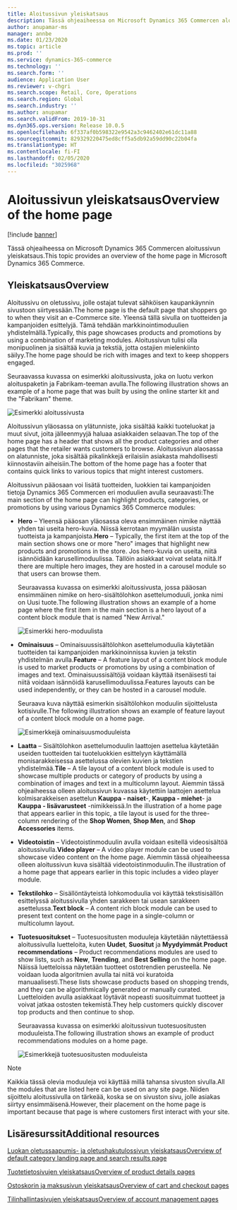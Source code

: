 ```yaml
---
title: Aloitussivun yleiskatsaus
description: Tässä ohjeaiheessa on Microsoft Dynamics 365 Commercen aloitussivun yleiskatsaus.
author: anupamar-ms
manager: annbe
ms.date: 01/23/2020
ms.topic: article
ms.prod: ''
ms.service: dynamics-365-commerce
ms.technology: ''
ms.search.form: ''
audience: Application User
ms.reviewer: v-chgri
ms.search.scope: Retail, Core, Operations
ms.search.region: Global
ms.search.industry: ''
ms.author: anupamar
ms.search.validFrom: 2019-10-31
ms.dyn365.ops.version: Release 10.0.5
ms.openlocfilehash: 6f337af0b598322e9542a3c9462402e61dc11a88
ms.sourcegitcommit: 829329220475ed8cff5a5db92a59dd90c22b04fa
ms.translationtype: HT
ms.contentlocale: fi-FI
ms.lasthandoff: 02/05/2020
ms.locfileid: "3025968"
---
```

# <a name="overview-of-the-home-page"></a><span data-ttu-id="f1b95-103">Aloitussivun yleiskatsaus</span><span class="sxs-lookup"><span data-stu-id="f1b95-103">Overview of the home page</span></span>


[!include [banner](includes/banner.md)]

<span data-ttu-id="f1b95-104">Tässä ohjeaiheessa on Microsoft Dynamics 365 Commercen aloitussivun yleiskatsaus.</span><span class="sxs-lookup"><span data-stu-id="f1b95-104">This topic provides an overview of the home page in Microsoft Dynamics 365 Commerce.</span></span>

## <a name="overview"></a><span data-ttu-id="f1b95-105">Yleiskatsaus</span><span class="sxs-lookup"><span data-stu-id="f1b95-105">Overview</span></span>

<span data-ttu-id="f1b95-106">Aloitussivu on oletussivu, jolle ostajat tulevat sähköisen kaupankäynnin sivustoon siirtyessään.</span><span class="sxs-lookup"><span data-stu-id="f1b95-106">The home page is the default page that shoppers go to when they visit an e-Commerce site.</span></span> <span data-ttu-id="f1b95-107">Yleensä tällä sivulla on tuotteiden ja kampanjoiden esittelyjä. Tämä tehdään markkinointimoduulien yhdistelmällä.</span><span class="sxs-lookup"><span data-stu-id="f1b95-107">Typically, this page showcases products and promotions by using a combination of marketing modules.</span></span> <span data-ttu-id="f1b95-108">Aloitussivun tulisi olla monipuolinen ja sisältää kuvia ja tekstiä, jotta ostajien mielenkiinto säilyy.</span><span class="sxs-lookup"><span data-stu-id="f1b95-108">The home page should be rich with images and text to keep shoppers engaged.</span></span>

<span data-ttu-id="f1b95-109">Seuraavassa kuvassa on esimerkki aloitussivusta, joka on luotu verkon aloituspaketin ja Fabrikam-teeman avulla.</span><span class="sxs-lookup"><span data-stu-id="f1b95-109">The following illustration shows an example of a home page that was built by using the online starter kit and the "Fabrikam" theme.</span></span>

![Esimerkki aloitussivusta](./media/Homepage2.PNG)

<span data-ttu-id="f1b95-111">Aloitussivun yläosassa on ylätunniste, joka sisältää kaikki tuoteluokat ja muut sivut, joita jälleenmyyjä haluaa asiakkaiden selaavan.</span><span class="sxs-lookup"><span data-stu-id="f1b95-111">The top of the home page has a header that shows all the product categories and other pages that the retailer wants customers to browse.</span></span> <span data-ttu-id="f1b95-112">Aloitussivun alaosassa on alatunniste, joka sisältää pikalinkkejä erilaisiin asiakasta mahdollisesti kiinnostaviin aiheisiin.</span><span class="sxs-lookup"><span data-stu-id="f1b95-112">The bottom of the home page has a footer that contains quick links to various topics that might interest customers.</span></span>

<span data-ttu-id="f1b95-113">Aloitussivun pääosaan voi lisätä tuotteiden, luokkien tai kampanjoiden tietoja Dynamics 365 Commercen eri moduulien avulla seuraavasti:</span><span class="sxs-lookup"><span data-stu-id="f1b95-113">The main section of the home page can highlight products, categories, or promotions by using various Dynamics 365 Commerce modules:</span></span>

- <span data-ttu-id="f1b95-114">**Hero** – Yleensä pääosan yläosassa oleva ensimmäinen nimike näyttää yhden tai useita hero-kuvia. Niissä kerrotaan myymälän uusista tuotteista ja kampanjoista.</span><span class="sxs-lookup"><span data-stu-id="f1b95-114">**Hero** – Typically, the first item at the top of the main section shows one or more "hero" images that highlight new products and promotions in the store.</span></span> <span data-ttu-id="f1b95-115">Jos hero-kuvia on useita, niitä isännöidään karusellimoduulissa. Tällöin asiakkaat voivat selata niitä.</span><span class="sxs-lookup"><span data-stu-id="f1b95-115">If there are multiple hero images, they are hosted in a carousel module so that users can browse them.</span></span>

    <span data-ttu-id="f1b95-116">Seuraavassa kuvassa on esimerkki aloitussivusta, jossa pääosan ensimmäinen nimike on hero-sisältölohkon asettelumoduuli, jonka nimi on Uusi tuote.</span><span class="sxs-lookup"><span data-stu-id="f1b95-116">The following illustration shows an example of a home page where the first item in the main section is a hero layout of a content block module that is named "New Arrival."</span></span>

    ![Esimerkki hero-moduulista](./media/Hero.PNG)

- <span data-ttu-id="f1b95-118">**Ominaisuus** – Ominaisuussisältölohkon asettelumoduulia käytetään tuotteiden tai kampanjoiden markkinoinnissa kuvien ja tekstin yhdistelmän avulla.</span><span class="sxs-lookup"><span data-stu-id="f1b95-118">**Feature** – A feature layout of a content block module is used to market products or promotions by using a combination of images and text.</span></span> <span data-ttu-id="f1b95-119">Ominaisuussisältöjä voidaan käyttää itsenäisesti tai niitä voidaan isännöidä karusellimoduulissa.</span><span class="sxs-lookup"><span data-stu-id="f1b95-119">Features layouts can be used independently, or they can be hosted in a carousel module.</span></span>

    <span data-ttu-id="f1b95-120">Seuraava kuva näyttää esimerkin sisältölohkon moduulin sijoittelusta kotisivulle.</span><span class="sxs-lookup"><span data-stu-id="f1b95-120">The following illustration shows an example of feature layout of a content block module on a home page.</span></span>

    ![Esimerkkejä ominaisuusmoduuleista](./media/Feature.PNG)

- <span data-ttu-id="f1b95-122">**Laatta** – Sisältölohkon asettelumoduulin laattojen asettelua käytetään useiden tuotteiden tai tuoteluokkien esittelyyn käyttämällä monisarakkeisessa asettelussa olevien kuvien ja tekstien yhdistelmää.</span><span class="sxs-lookup"><span data-stu-id="f1b95-122">**Tile** – A tile layout of a content block module is used to showcase multiple products or category of products by using a combination of images and text in a multicolumn layout.</span></span> <span data-ttu-id="f1b95-123">Aiemmin tässä ohjeaiheessa olleen aloitussivun kuvassa käytettiin laattojen asettelua kolmisarakkeisen asettelun **Kauppa - naiset**-, **Kauppa - miehet**- ja **Kauppa - lisävarusteet** -nimikkeissä.</span><span class="sxs-lookup"><span data-stu-id="f1b95-123">In the illustration of a home page that appears earlier in this topic, a tile  layout is used for the three-column rendering of the **Shop Women**, **Shop Men**, and **Shop Accessories** items.</span></span>
- <span data-ttu-id="f1b95-124">**Videotoistin** – Videotoistinmoduulin avulla voidaan esitellä videosisältöä aloitussivulla.</span><span class="sxs-lookup"><span data-stu-id="f1b95-124">**Video player** – A video player module can be used to showcase video content on the home page.</span></span> <span data-ttu-id="f1b95-125">Aiemmin tässä ohjeaiheessa olleen aloitussivun kuva sisältää videotoistinmoduulin.</span><span class="sxs-lookup"><span data-stu-id="f1b95-125">The illustration of a home page that appears earlier in this topic includes a video player module.</span></span>
- <span data-ttu-id="f1b95-126">**Tekstilohko** – Sisällöntäyteistä lohkomoduulia voi käyttää tekstisisällön esittelyssä aloitussivulla yhden sarakkeen tai usean sarakkeen asettelussa.</span><span class="sxs-lookup"><span data-stu-id="f1b95-126">**Text block** – A content rich block module can be used to present text content on the home page in a single-column or multicolumn layout.</span></span>
- <span data-ttu-id="f1b95-127">**Tuotesuositukset** – Tuotesuositusten moduuleja käytetään näytettäessä aloitussivulla luetteloita, kuten **Uudet**, **Suositut** ja **Myydyimmät**.</span><span class="sxs-lookup"><span data-stu-id="f1b95-127">**Product recommendations** – Product recommendations modules are used to show lists, such as **New**, **Trending**, and **Best Selling** on the home page.</span></span> <span data-ttu-id="f1b95-128">Näissä luetteloissa näytetään tuotteet ostotrendien perusteella. Ne voidaan luoda algoritmien avulla tai niitä voi kuratoida manuaalisesti.</span><span class="sxs-lookup"><span data-stu-id="f1b95-128">These lists showcase products based on shopping trends, and they can be algorithmically generated or manually curated.</span></span> <span data-ttu-id="f1b95-129">Luetteloiden avulla asiakkaat löytävät nopeasti suosituimmat tuotteet ja voivat jatkaa ostosten tekemistä.</span><span class="sxs-lookup"><span data-stu-id="f1b95-129">They help customers quickly discover top products and then continue to shop.</span></span>

    <span data-ttu-id="f1b95-130">Seuraavassa kuvassa on esimerkki aloitussivun tuotesuositusten moduuleista.</span><span class="sxs-lookup"><span data-stu-id="f1b95-130">The following illustration shows an example of product recommendations modules on a home page.</span></span>

    ![Esimerkkejä tuotesuositusten moduuleista](./media/Recommendations.PNG)

> [!NOTE]
> <span data-ttu-id="f1b95-132">Kaikkia tässä olevia moduuleja voi käyttää millä tahansa sivuston sivulla.</span><span class="sxs-lookup"><span data-stu-id="f1b95-132">All the modules that are listed here can be used on any site page.</span></span> <span data-ttu-id="f1b95-133">Niiden sijoittelu aloitussivulla on tärkeää, koska se on sivuston sivu, jolle asiakas siirtyy ensimmäisenä.</span><span class="sxs-lookup"><span data-stu-id="f1b95-133">However, their placement on the home page is important because that page is where customers first interact with your site.</span></span>

## <a name="additional-resources"></a><span data-ttu-id="f1b95-134">Lisäresurssit</span><span class="sxs-lookup"><span data-stu-id="f1b95-134">Additional resources</span></span>

[<span data-ttu-id="f1b95-135">Luokan oletussaapumis- ja oletushakutulossivun yleiskatsaus</span><span class="sxs-lookup"><span data-stu-id="f1b95-135">Overview of default category landing page and search results page</span></span>](category-search-page-overview.md)

[<span data-ttu-id="f1b95-136">Tuotetietosivujen yleiskatsaus</span><span class="sxs-lookup"><span data-stu-id="f1b95-136">Overview of product details pages</span></span>](quick-tour-pdp.md)

[<span data-ttu-id="f1b95-137">Ostoskorin ja maksusivun yleiskatsaus</span><span class="sxs-lookup"><span data-stu-id="f1b95-137">Overview of cart and checkout pages</span></span>](quick-tour-cart-checkout.md)

[<span data-ttu-id="f1b95-138">Tilinhallintasivujen yleiskatsaus</span><span class="sxs-lookup"><span data-stu-id="f1b95-138">Overview of account management pages</span></span>](quick-tour-account-management.md)
